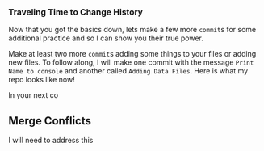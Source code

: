 
### Traveling Time to Change History

Now that you got the basics down, lets make a few more `commit`s for some additional practice and so I can show you their true power.

Make at least two more `commit`s adding some things to your files or adding new files.
To follow along, I will make one commit with the message `Print Name to console` and another called `Adding Data Files`.
Here is what my repo looks like now!

In your next co


## Merge Conflicts

I will need to address this
